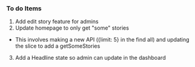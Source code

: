 ### To do Items

1. Add edit story feature for admins
2. Update homepage to only get "some" stories

- This involves making a new API ({limit: 5} in the find all) and updating the slice to add a getSomeStories

3. Add a Headline state so admin can update in the dashboard
